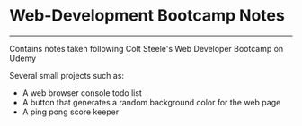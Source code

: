 # Web-Development Bootcamp Notes
---
Contains notes taken following Colt Steele's Web Developer Bootcamp on Udemy

Several small projects such as:
- A web browser console todo list
- A button that generates a random background color for the web page
- A ping pong score keeper
